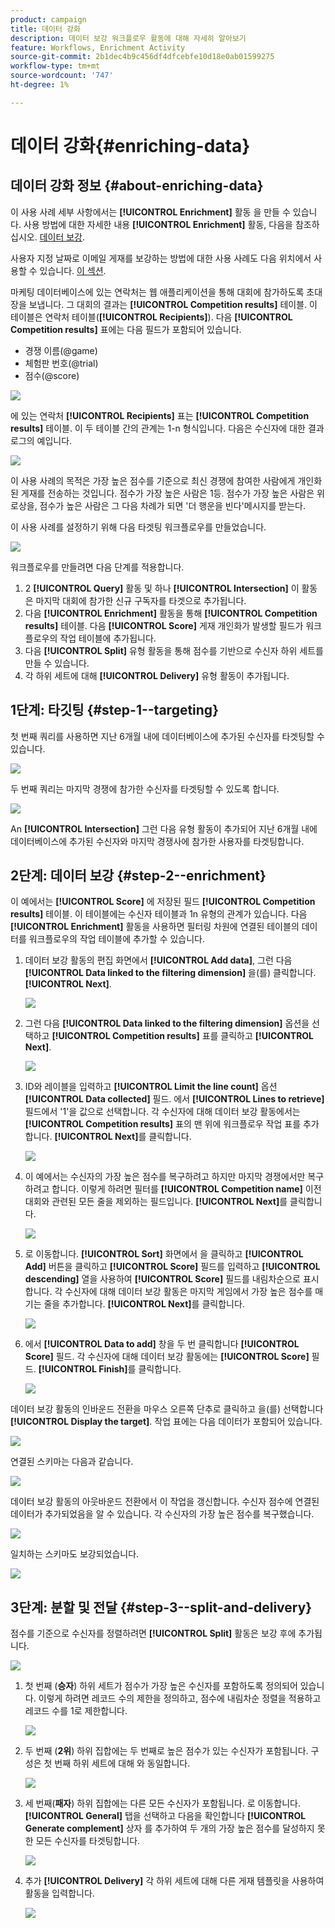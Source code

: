 ```yaml
---
product: campaign
title: 데이터 강화
description: 데이터 보강 워크플로우 활동에 대해 자세히 알아보기
feature: Workflows, Enrichment Activity
source-git-commit: 2b1dec4b9c456df4dfcebfe10d18e0ab01599275
workflow-type: tm+mt
source-wordcount: '747'
ht-degree: 1%

---
```


# 데이터 강화{#enriching-data}



## 데이터 강화 정보 {#about-enriching-data}

이 사용 사례 세부 사항에서는 **[!UICONTROL Enrichment]** 활동 을 만들 수 있습니다. 사용 방법에 대한 자세한 내용 **[!UICONTROL Enrichment]** 활동, 다음을 참조하십시오. [데이터 보강](enrichment.md).

사용자 지정 날짜로 이메일 게재를 보강하는 방법에 대한 사용 사례도 다음 위치에서 사용할 수 있습니다. [이 섹션](email-enrichment-with-custom-date-fields.md).

마케팅 데이터베이스에 있는 연락처는 웹 애플리케이션을 통해 대회에 참가하도록 초대장을 보냅니다. 그 대회의 결과는 **[!UICONTROL Competition results]** 테이블. 이 테이블은 연락처 테이블(**[!UICONTROL Recipients]**). 다음 **[!UICONTROL Competition results]** 표에는 다음 필드가 포함되어 있습니다.

* 경쟁 이름(@game)
* 체험판 번호(@trial)
* 점수(@score)

![](assets/uc1_enrich_1.png)

에 있는 연락처 **[!UICONTROL Recipients]** 표는 **[!UICONTROL Competition results]** 테이블. 이 두 테이블 간의 관계는 1-n 형식입니다. 다음은 수신자에 대한 결과 로그의 예입니다.

![](assets/uc1_enrich_2.png)

이 사용 사례의 목적은 가장 높은 점수를 기준으로 최신 경쟁에 참여한 사람에게 개인화된 게재를 전송하는 것입니다. 점수가 가장 높은 사람은 1등. 점수가 가장 높은 사람은 위로상을, 점수가 높은 사람은 그 다음 차례가 되면 &#39;더 행운을 빈다&#39;메시지를 받는다.

이 사용 사례를 설정하기 위해 다음 타겟팅 워크플로우를 만들었습니다.

![](assets/uc1_enrich_3.png)

워크플로우를 만들려면 다음 단계를 적용합니다.

1. 2 **[!UICONTROL Query]** 활동 및 하나 **[!UICONTROL Intersection]** 이 활동은 마지막 대회에 참가한 신규 구독자를 타겟으로 추가됩니다.
1. 다음 **[!UICONTROL Enrichment]** 활동을 통해 **[!UICONTROL Competition results]** 테이블. 다음 **[!UICONTROL Score]** 게재 개인화가 발생할 필드가 워크플로우의 작업 테이블에 추가됩니다.
1. 다음 **[!UICONTROL Split]** 유형 활동을 통해 점수를 기반으로 수신자 하위 세트를 만들 수 있습니다.
1. 각 하위 세트에 대해 **[!UICONTROL Delivery]** 유형 활동이 추가됩니다.

## 1단계: 타깃팅 {#step-1--targeting}

첫 번째 쿼리를 사용하면 지난 6개월 내에 데이터베이스에 추가된 수신자를 타겟팅할 수 있습니다.

![](assets/uc1_enrich_4.png)

두 번째 쿼리는 마지막 경쟁에 참가한 수신자를 타겟팅할 수 있도록 합니다.

![](assets/uc1_enrich_5.png)

An **[!UICONTROL Intersection]** 그런 다음 유형 활동이 추가되어 지난 6개월 내에 데이터베이스에 추가된 수신자와 마지막 경쟁사에 참가한 사용자를 타겟팅합니다.

## 2단계: 데이터 보강 {#step-2--enrichment}

이 예에서는 **[!UICONTROL Score]** 에 저장된 필드 **[!UICONTROL Competition results]** 테이블. 이 테이블에는 수신자 테이블과 1n 유형의 관계가 있습니다. 다음 **[!UICONTROL Enrichment]** 활동을 사용하면 필터링 차원에 연결된 테이블의 데이터를 워크플로우의 작업 테이블에 추가할 수 있습니다.

1. 데이터 보강 활동의 편집 화면에서 **[!UICONTROL Add data]**, 그런 다음 **[!UICONTROL Data linked to the filtering dimension]** 을(를) 클릭합니다. **[!UICONTROL Next]**.

   ![](assets/uc1_enrich_6.png)

1. 그런 다음 **[!UICONTROL Data linked to the filtering dimension]** 옵션을 선택하고 **[!UICONTROL Competition results]** 표를 클릭하고 **[!UICONTROL Next]**.

   ![](assets/uc1_enrich_7.png)

1. ID와 레이블을 입력하고 **[!UICONTROL Limit the line count]** 옵션 **[!UICONTROL Data collected]** 필드. 에서 **[!UICONTROL Lines to retrieve]** 필드에서 &#39;1&#39;을 값으로 선택합니다. 각 수신자에 대해 데이터 보강 활동에서는 **[!UICONTROL Competition results]** 표의 맨 위에 워크플로우 작업 표를 추가합니다. **[!UICONTROL Next]**&#x200B;를 클릭합니다.

   ![](assets/uc1_enrich_8.png)

1. 이 예에서는 수신자의 가장 높은 점수를 복구하려고 하지만 마지막 경쟁에서만 복구하려고 합니다. 이렇게 하려면 필터를 **[!UICONTROL Competition name]** 이전 대회와 관련된 모든 줄을 제외하는 필드입니다. **[!UICONTROL Next]**&#x200B;를 클릭합니다.

   ![](assets/uc1_enrich_9.png)

1. 로 이동합니다. **[!UICONTROL Sort]** 화면에서 을 클릭하고 **[!UICONTROL Add]** 버튼을 클릭하고 **[!UICONTROL Score]** 필드를 입력하고 **[!UICONTROL descending]** 열을 사용하여 **[!UICONTROL Score]** 필드를 내림차순으로 표시합니다. 각 수신자에 대해 데이터 보강 활동은 마지막 게임에서 가장 높은 점수를 매기는 줄을 추가합니다. **[!UICONTROL Next]**&#x200B;를 클릭합니다.

   ![](assets/uc1_enrich_10.png)

1. 에서 **[!UICONTROL Data to add]** 창을 두 번 클릭합니다 **[!UICONTROL Score]** 필드. 각 수신자에 대해 데이터 보강 활동에는 **[!UICONTROL Score]** 필드. **[!UICONTROL Finish]**&#x200B;를 클릭합니다.

   ![](assets/uc1_enrich_11.png)

데이터 보강 활동의 인바운드 전환을 마우스 오른쪽 단추로 클릭하고 을(를) 선택합니다 **[!UICONTROL Display the target]**. 작업 표에는 다음 데이터가 포함되어 있습니다.

![](assets/uc1_enrich_13.png)

연결된 스키마는 다음과 같습니다.

![](assets/uc1_enrich_15.png)

데이터 보강 활동의 아웃바운드 전환에서 이 작업을 갱신합니다. 수신자 점수에 연결된 데이터가 추가되었음을 알 수 있습니다. 각 수신자의 가장 높은 점수를 복구했습니다.

![](assets/uc1_enrich_12.png)

일치하는 스키마도 보강되었습니다.

![](assets/uc1_enrich_14.png)

## 3단계: 분할 및 전달 {#step-3--split-and-delivery}

점수를 기준으로 수신자를 정렬하려면 **[!UICONTROL Split]** 활동은 보강 후에 추가됩니다.

![](assets/uc1_enrich_18.png)

1. 첫 번째 (**승자**) 하위 세트가 점수가 가장 높은 수신자를 포함하도록 정의되어 있습니다. 이렇게 하려면 레코드 수의 제한을 정의하고, 점수에 내림차순 정렬을 적용하고 레코드 수를 1로 제한합니다.

   ![](assets/uc1_enrich_16.png)

1. 두 번째 (**2위**) 하위 집합에는 두 번째로 높은 점수가 있는 수신자가 포함됩니다. 구성은 첫 번째 하위 세트에 대해 와 동일합니다.

   ![](assets/uc1_enrich_17.png)

1. 세 번째(**패자**) 하위 집합에는 다른 모든 수신자가 포함됩니다. 로 이동합니다. **[!UICONTROL General]** 탭을 선택하고 다음을 확인합니다 **[!UICONTROL Generate complement]** 상자 를 추가하여 두 개의 가장 높은 점수를 달성하지 못한 모든 수신자를 타겟팅합니다.

   ![](assets/uc1_enrich_19.png)

1. 추가 **[!UICONTROL Delivery]** 각 하위 세트에 대해 다른 게재 템플릿을 사용하여 활동을 입력합니다.

   ![](assets/uc1_enrich_20.png)
